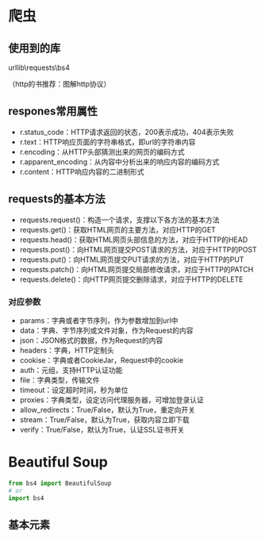 # 爬虫

## 使用到的库

urllib\requests\bs4

（http的书推荐：图解http协议）



## respones常用属性

- r.status_code：HTTP请求返回的状态，200表示成功，404表示失败
- r.text：HTTP响应页面的字符串格式，即url的字符串内容
- r.encoding：从HTTP头部猜测出来的网页的编码方式
- r.apparent_encoding：从内容中分析出来的响应内容的编码方式
- r.content：HTTP响应内容的二进制形式



## requests的基本方法

- requests.request()：构造一个请求，支撑以下各方法的基本方法
- requests.get()：获取HTML网页的主要方法，对应HTTP的GET
- requests.head()：获取HTML网页头部信息的方法，对应于HTTP的HEAD
- requests.post()：向HTML网页提交POST请求的方法，对应于HTTP的POST
- requests.put()：向HTML网页提交PUT请求的方法，对应于HTTP的PUT
- requests.patch()：向HTML网页提交局部修改请求，对应于HTTP的PATCH
- requests.delete()：向HTTP网页提交删除请求，对应于HTTP的DELETE

### 对应参数

- params：字典或者字节序列，作为参数增加到url中
- data：字典、字节序列或文件对象，作为Request的内容
- json：JSON格式的数据，作为Request的内容
- headers：字典，HTTP定制头
- cookise：字典或者CookieJar，Request中的cookie
- auth：元组，支持HTTP认证功能
- file：字典类型，传输文件
- timeout：设定超时时间，秒为单位
- proxies：字典类型，设定访问代理服务器，可增加登录认证
- allow_redirects：True/False，默认为True，重定向开关
- stream：True/False，默认为True，获取内容立即下载
- verify：True/False，默认为True，认证SSL证书开关



# Beautiful Soup

```python
from bs4 import BeautifulSoup
# or
import bs4
```



## 基本元素

